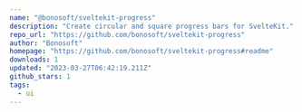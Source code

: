 ```yaml
---
name: "@bonosoft/sveltekit-progress"
description: "Create circular and square progress bars for SvelteKit."
repo_url: "https://github.com/bonosoft/sveltekit-progress"
author: "Bonosoft"
homepage: "https://github.com/bonosoft/sveltekit-progress#readme"
downloads: 1
updated: "2023-03-27T06:42:19.211Z"
github_stars: 1
tags: 
  - ui
---
```


